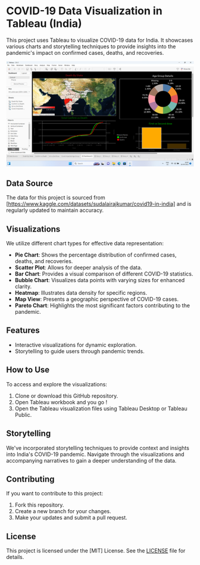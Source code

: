 # COVID-19 Data Visualization in Tableau (India)

This project uses Tableau to visualize COVID-19 data for India. It showcases various charts and storytelling techniques to provide insights into the pandemic's impact on confirmed cases, deaths, and recoveries.

![COVID-19 Visualization](dash/dasha.png)

## Data Source

The data for this project is sourced from [https://www.kaggle.com/datasets/sudalairajkumar/covid19-in-india] and is regularly updated to maintain accuracy.

## Visualizations

We utilize different chart types for effective data representation:

- **Pie Chart**: Shows the percentage distribution of confirmed cases, deaths, and recoveries.
- **Scatter Plot**: Allows for deeper analysis of the data.
- **Bar Chart**: Provides a visual comparison of different COVID-19 statistics.
- **Bubble Chart**: Visualizes data points with varying sizes for enhanced clarity.
- **Heatmap**: Illustrates data density for specific regions.
- **Map View**: Presents a geographic perspective of COVID-19 cases.
- **Pareto Chart**: Highlights the most significant factors contributing to the pandemic.

## Features

- Interactive visualizations for dynamic exploration.
- Storytelling to guide users through pandemic trends.

## How to Use

To access and explore the visualizations:

1. Clone or download this GitHub repository.
2. Open Tableau workbook and you go !
3. Open the Tableau visualization files using Tableau Desktop or Tableau Public.

## Storytelling

We've incorporated storytelling techniques to provide context and insights into India's COVID-19 pandemic. Navigate through the visualizations and accompanying narratives to gain a deeper understanding of the data.

## Contributing

If you want to contribute to this project:

1. Fork this repository.
2. Create a new branch for your changes.
3. Make your updates and submit a pull request.

## License

This project is licensed under the [MIT] License. See the [LICENSE](LICENSE) file for details.
